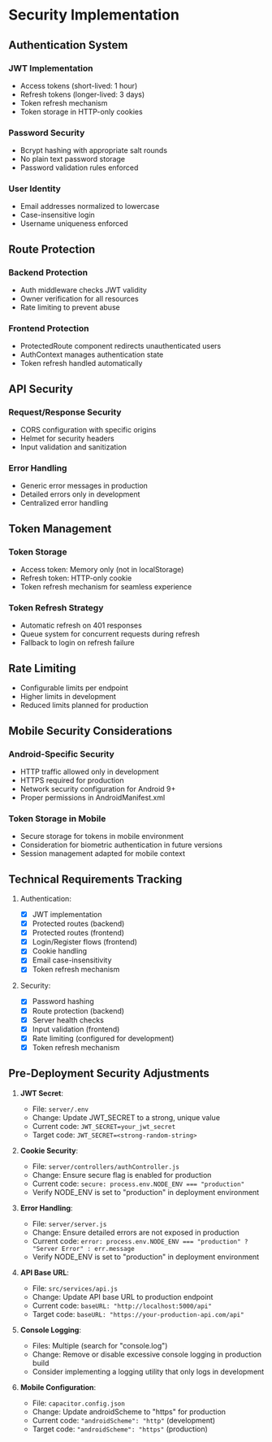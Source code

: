 # Security Implementation

## Authentication System

### JWT Implementation

- Access tokens (short-lived: 1 hour)
- Refresh tokens (longer-lived: 3 days)
- Token refresh mechanism
- Token storage in HTTP-only cookies

### Password Security

- Bcrypt hashing with appropriate salt rounds
- No plain text password storage
- Password validation rules enforced

### User Identity

- Email addresses normalized to lowercase
- Case-insensitive login
- Username uniqueness enforced

## Route Protection

### Backend Protection

- Auth middleware checks JWT validity
- Owner verification for all resources
- Rate limiting to prevent abuse

### Frontend Protection

- ProtectedRoute component redirects unauthenticated users
- AuthContext manages authentication state
- Token refresh handled automatically

## API Security

### Request/Response Security

- CORS configuration with specific origins
- Helmet for security headers
- Input validation and sanitization

### Error Handling

- Generic error messages in production
- Detailed errors only in development
- Centralized error handling

## Token Management

### Token Storage

- Access token: Memory only (not in localStorage)
- Refresh token: HTTP-only cookie
- Token refresh mechanism for seamless experience

### Token Refresh Strategy

- Automatic refresh on 401 responses
- Queue system for concurrent requests during refresh
- Fallback to login on refresh failure

## Rate Limiting

- Configurable limits per endpoint
- Higher limits in development
- Reduced limits planned for production

## Mobile Security Considerations

### Android-Specific Security

- HTTP traffic allowed only in development
- HTTPS required for production
- Network security configuration for Android 9+
- Proper permissions in AndroidManifest.xml

### Token Storage in Mobile

- Secure storage for tokens in mobile environment
- Consideration for biometric authentication in future versions
- Session management adapted for mobile context

## Technical Requirements Tracking

1. Authentication:

   - [x] JWT implementation
   - [x] Protected routes (backend)
   - [x] Protected routes (frontend)
   - [x] Login/Register flows (frontend)
   - [x] Cookie handling
   - [x] Email case-insensitivity
   - [x] Token refresh mechanism

2. Security:
   - [x] Password hashing
   - [x] Route protection (backend)
   - [x] Server health checks
   - [x] Input validation (frontend)
   - [x] Rate limiting (configured for development)
   - [x] Token refresh mechanism

## Pre-Deployment Security Adjustments

1. **JWT Secret**:

   - File: `server/.env`
   - Change: Update JWT_SECRET to a strong, unique value
   - Current code: `JWT_SECRET=your_jwt_secret`
   - Target code: `JWT_SECRET=<strong-random-string>`

2. **Cookie Security**:

   - File: `server/controllers/authController.js`
   - Change: Ensure secure flag is enabled for production
   - Current code: `secure: process.env.NODE_ENV === "production"`
   - Verify NODE_ENV is set to "production" in deployment environment

3. **Error Handling**:

   - File: `server/server.js`
   - Change: Ensure detailed errors are not exposed in production
   - Current code: `error: process.env.NODE_ENV === "production" ? "Server Error" : err.message`
   - Verify NODE_ENV is set to "production" in deployment environment

4. **API Base URL**:

   - File: `src/services/api.js`
   - Change: Update API base URL to production endpoint
   - Current code: `baseURL: "http://localhost:5000/api"`
   - Target code: `baseURL: "https://your-production-api.com/api"`

5. **Console Logging**:

   - Files: Multiple (search for "console.log")
   - Change: Remove or disable excessive console logging in production build
   - Consider implementing a logging utility that only logs in development

6. **Mobile Configuration**:
   - File: `capacitor.config.json`
   - Change: Update androidScheme to "https" for production
   - Current code: `"androidScheme": "http"` (development)
   - Target code: `"androidScheme": "https"` (production)
